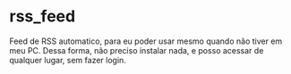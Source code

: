 # rss_feed

Feed de RSS automatico, para eu poder usar mesmo quando não tiver em meu PC. Dessa forma, não preciso instalar nada, e posso acessar de qualquer lugar, sem fazer login.
